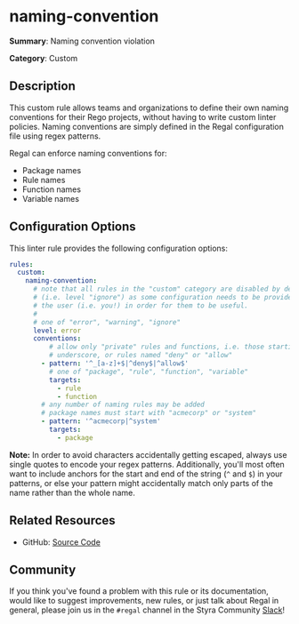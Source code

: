 # naming-convention

**Summary**: Naming convention violation

**Category**: Custom

## Description

This custom rule allows teams and organizations to define their own naming conventions for their Rego projects, without
having to write custom linter policies. Naming conventions are simply defined in the Regal configuration file using
regex patterns.

Regal can enforce naming conventions for:

- Package names
- Rule names
- Function names
- Variable names

## Configuration Options

This linter rule provides the following configuration options:

```yaml
rules:
  custom:
    naming-convention:
      # note that all rules in the "custom" category are disabled by default
      # (i.e. level "ignore") as some configuration needs to be provided by
      # the user (i.e. you!) in order for them to be useful.
      #
      # one of "error", "warning", "ignore"
      level: error
      conventions:
          # allow only "private" rules and functions, i.e. those starting with
          # underscore, or rules named "deny" or "allow"
        - pattern: '^_[a-z]+$|^deny$|^allow$'
          # one of "package", "rule", "function", "variable"
          targets:
            - rule
            - function
        # any number of naming rules may be added
        # package names must start with "acmecorp" or "system"
        - pattern: '^acmecorp|^system'
          targets:
            - package
```

**Note:** In order to avoid characters accidentally getting escaped, always use single quotes to encode your regex
patterns. Additionally, you'll most often want to include anchors for the start and end of the string (`^` and `$`) in
your patterns, or else your pattern might accidentally match only parts of the name rather than the whole name.

## Related Resources

- GitHub: [Source Code](https://github.com/StyraInc/regal/blob/main/bundle/regal/rules/custom/naming-convention/naming_convention.rego)

## Community

If you think you've found a problem with this rule or its documentation, would like to suggest improvements, new rules,
or just talk about Regal in general, please join us in the `#regal` channel in the Styra Community
[Slack](https://communityinviter.com/apps/styracommunity/signup)!
